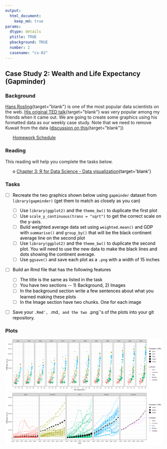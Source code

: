 ```yaml
---
output:  
  html_document:  
    keep_md: true  
params:
  dtype: details
  ptitle: TRUE
  pbackground: TRUE
  number: 2
  casename: "cs-02"
---
```







## Case Study 2: Wealth and Life Expectancy (Gapminder) 
### Background 
<!-- https://github.com/jennybc/gapminder -->
[Hans Rosling](http://www.gapminder.org/news/sad-to-announce-hans-rosling-passed-away-this-morning/){target="blank"} is one of the most popular data scientists on the web. [His original TED talk](https://www.ted.com/talks/hans_rosling_shows_the_best_stats_you_ve_ever_seen){target="blank"} was very popular among my friends when it came out.  We are going to create some graphics using his formatted data as our weekly case study. Note that we need to remove Kuwait from the data ([discussion on this](https://github.com/jennybc/gapminder/issues/9){target="blank"})

 * [Homework Schedule](../homework_schedule.html)






### Reading

This reading will help you complete the tasks below.

* o [Chapter 3: R for Data Science - Data visualization](http://r4ds.had.co.nz/data-visualisation.html){target='blank'}


### Tasks


<style>
ul {
   color: black;
   list-style-type: none;
   list-style-position: outside;

}

</style>


* [ ] Recreate the two graphics shown below using `gapminder` dataset from `library(gapminder)` (get them to match as closely as you can)
    * [ ] Use `library(ggplot2)` and the `theme_bw()` to duplicate the first plot
    * [ ] Use  `scale_y_continuous(trans = "sqrt")` to get the correct scale on the y-axis.
    * [ ] Build weighted average data set using  `weighted.mean()` and GDP with  `summarise()` and `group_by()` that will be the black continent average line on the second plot
    * [ ] Use `library(ggplot2)` and the `theme_bw()` to duplicate the second plot. You will need to use the new data to make the black lines and dots showing the continent average.
    * [ ] Use `ggsave()` and save each plot as a `.png` with a width of 15 inches
* [ ] Build an Rmd file that has the following features
    * [ ] The title is the same as listed in the task
    * [ ] You have two sections -- 1) Background, 2) Images
    * [ ] In the background section write a few sentences about what you learned making these plots
    * [ ] In the Image section have two chunks.  One for each image
* [ ] Save your `.Rmd', `.md`, and the two `.png`'s of the plots into your git repository.






### Plots


![](cs02_details_files/figure-html/code1-1.png)<!-- -->![](cs02_details_files/figure-html/code1-2.png)<!-- -->



